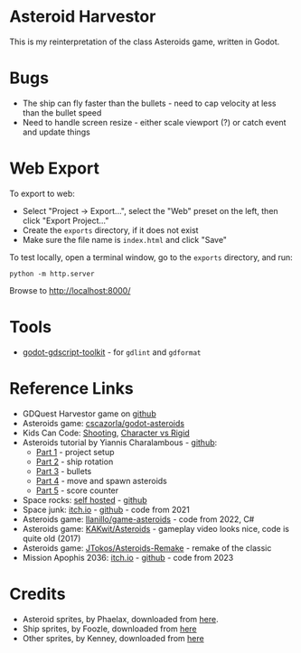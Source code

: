 # Asteroid Harvestor

This is my reinterpretation of the class Asteroids game, written in Godot.


# Bugs

* The ship can fly faster than the bullets - need to cap velocity at less than the bullet speed
* Need to handle screen resize - either scale viewport (?) or catch event and update things


# Web Export

To export to web:

* Select "Project -> Export...", select the "Web" preset on the left, then click "Export Project..."
* Create the `exports` directory, if it does not exist
* Make sure the file name is `index.html` and click "Save"

To test locally, open a terminal window, go to the `exports` directory, and run:

    python -m http.server

Browse to [http://localhost:8000/](http://localhost:8000/)


# Tools

* [godot-gdscript-toolkit](https://github.com/Scony/godot-gdscript-toolkit) - for `gdlint` and `gdformat`


# Reference Links

* GDQuest Harvestor game on [github](https://github.com/gdquest-demos/godot-2d-space-game)
* Asteroids game: [cscazorla/godot-asteroids](https://github.com/cscazorla/godot-asteroids/tree/master)
* Kids Can Code: [Shooting](https://kidscancode.org/godot_recipes/4.x/games/first_2d/first_2d_05/), [Character vs Rigid](https://kidscancode.org/godot_recipes/4.x/physics/character_vs_rigid/)
* Asteroids tutorial by Yiannis Charalambous - [github](https://github.com/Yiannis128/godot-asteroids/tree/part-5):
    * [Part 1](https://yiannis-charalambous.com/articles/godot-asteroids/godot-asteroids-01.html) - project setup
    * [Part 2](https://yiannis-charalambous.com/articles/godot-asteroids/godot-asteroids-02.html) - ship rotation
    * [Part 3](https://yiannis-charalambous.com/articles/godot-asteroids/godot-asteroids-03.html) - bullets
    * [Part 4](https://yiannis-charalambous.com/articles/godot-asteroids/godot-asteroids-04.html) - move and spawn asteroids
    * [Part 5](https://yiannis-charalambous.com/articles/godot-asteroids/godot-asteroids-05.html) - score counter
* Space rocks: [self hosted](https://beta.grymmjack.com/godot-spacerocks/) - [github](https://github.com/grymmjack/godot-spacerocks)
* Space junk: [itch.io](https://chazzzz.itch.io/space-junk) - [github](https://github.com/charliedavenport/SpaceJunk) - code from 2021
* Asteroids game: [llanillo/game-asteroids](https://github.com/llanillo/game-asteroids) - code from 2022, C#
* Asteroids game: [KAKwit/Asteroids](https://github.com/KAKwit/Asteroids) - gameplay video looks nice, code is quite old (2017)
* Asteroids game: [JTokos/Asteroids-Remake](https://github.com/JTokos/Asteroids-Remake) - remake of the classic
* Mission Apophis 2036: [itch.io](https://tstamborski.itch.io/mission-apophis-2036) - [github](https://github.com/tstamborski/mission-apophis-2036) - code from 2023


# Credits

* Asteroid sprites, by Phaelax, downloaded from [here](https://forum.thegamecreators.com/thread/209786).
* Ship sprites, by Foozle, downloaded from [here](https://foozlecc.itch.io/void-main-ship)
* Other sprites, by Kenney, downloaded from [here](https://kenney.nl/assets/space-shooter-redux)

